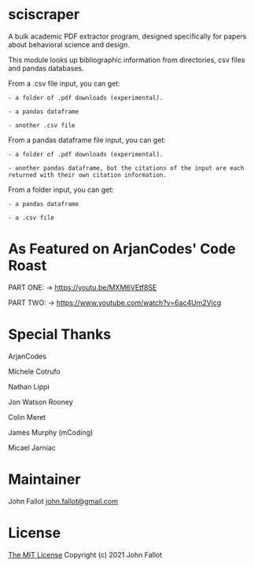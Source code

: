 # sciscraper
A bulk academic PDF extractor program, designed specifically for papers about behavioral science and design.

This module looks up bibliographic information from directories, csv files and pandas databases.

From a .csv file input, you can get:

    - a folder of .pdf downloads (experimental).
    
    - a pandas dataframe
    
    - another .csv file
    
From a pandas dataframe file input, you can get:

    - a folder of .pdf downloads (experimental).
    
    - another pandas dataframe, but the citations of the input are each returned with their own citation information.
    
From a folder input, you can get:

    - a pandas dataframe
    
    - a .csv file
    

# As Featured on ArjanCodes' Code Roast

PART ONE: -> https://youtu.be/MXM6VEtf8SE

PART TWO: -> https://www.youtube.com/watch?v=6ac4Um2Vicg

# Special Thanks

ArjanCodes

Michele Cotrufo

Nathan Lippi

Jon Watson Rooney

Colin Meret

James Murphy (mCoding)

Micael Jarniac

# Maintainer
John Fallot
john.fallot@gmail.com

# License
[The MIT License](https://opensource.org/licenses/MIT)
Copyright (c) 2021 
John Fallot
